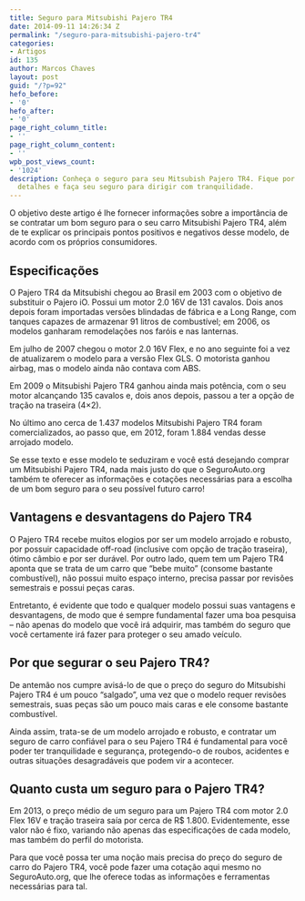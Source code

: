 ```yaml
---
title: Seguro para Mitsubishi Pajero TR4
date: 2014-09-11 14:26:34 Z
permalink: "/seguro-para-mitsubishi-pajero-tr4"
categories:
- Artigos
id: 135
author: Marcos Chaves
layout: post
guid: "/?p=92"
hefo_before:
- '0'
hefo_after:
- '0'
page_right_column_title:
- ''
page_right_column_content:
- ''
wpb_post_views_count:
- '1024'
description: Conheça o seguro para seu Mitsubish Pajero TR4. Fique por dentro dos
  detalhes e faça seu seguro para dirigir com tranquilidade.
---
```


O objetivo deste artigo é lhe fornecer informações sobre a importância de se contratar um bom seguro para o seu carro Mitsubishi Pajero TR4, além de te explicar os principais pontos positivos e negativos desse modelo, de acordo com os próprios consumidores.

## Especificações

O Pajero TR4 da Mitsubishi chegou ao Brasil em 2003 com o objetivo de substituir o Pajero iO. Possui um motor 2.0 16V de 131 cavalos. Dois anos depois foram importadas versões blindadas de fábrica e a Long Range, com tanques capazes de armazenar 91 litros de combustível; em 2006, os modelos ganharam remodelações nos faróis e nas lanternas.

Em julho de 2007 chegou o motor 2.0 16V Flex, e no ano seguinte foi a vez de atualizarem o modelo para a versão Flex GLS. O motorista ganhou airbag, mas o modelo ainda não contava com ABS.

Em 2009 o Mitsubishi Pajero TR4 ganhou ainda mais potência, com o seu motor alcançando 135 cavalos e, dois anos depois, passou a ter a opção de tração na traseira (4&#215;2).

No último ano cerca de 1.437 modelos Mitsubishi Pajero TR4 foram comercializados, ao passo que, em 2012, foram 1.884 vendas desse arrojado modelo.

Se esse texto e esse modelo te seduziram e você está desejando comprar um Mitsubishi Pajero TR4, nada mais justo do que o SeguroAuto.org também te oferecer as informações e cotações necessárias para a escolha de um bom seguro para o seu possível futuro carro!

## Vantagens e desvantagens do Pajero TR4

O Pajero TR4 recebe muitos elogios por ser um modelo arrojado e robusto, por possuir capacidade off-road (inclusive com opção de tração traseira), ótimo câmbio e por ser durável. Por outro lado, quem tem um Pajero TR4 aponta que se trata de um carro que “bebe muito” (consome bastante combustível), não possui muito espaço interno, precisa passar por revisões semestrais e possui peças caras.

Entretanto, é evidente que todo e qualquer modelo possui suas vantagens e desvantagens, de modo que é sempre fundamental fazer uma boa pesquisa – não apenas do modelo que você irá adquirir, mas também do seguro que você certamente irá fazer para proteger o seu amado veículo.

## Por que segurar o seu Pajero TR4?

De antemão nos cumpre avisá-lo de que o preço do seguro do Mitsubishi Pajero TR4 é um pouco “salgado”, uma vez que o modelo requer revisões semestrais, suas peças são um pouco mais caras e ele consome bastante combustível.

Ainda assim, trata-se de um modelo arrojado e robusto, e contratar um seguro de carro confiável para o seu Pajero TR4 é fundamental para você poder ter tranquilidade e segurança, protegendo-o de roubos, acidentes e outras situações desagradáveis que podem vir a acontecer.

## Quanto custa um seguro para o Pajero TR4?

Em 2013, o preço médio de um seguro para um Pajero TR4 com motor 2.0 Flex 16V e tração traseira saía por cerca de R$ 1.800. Evidentemente, esse valor não é fixo, variando não apenas das especificações de cada modelo, mas também do perfil do motorista.

Para que você possa ter uma noção mais precisa do preço do seguro de carro do Pajero TR4, você pode fazer uma cotação aqui mesmo no SeguroAuto.org, que lhe oferece todas as informações e ferramentas necessárias para tal.
